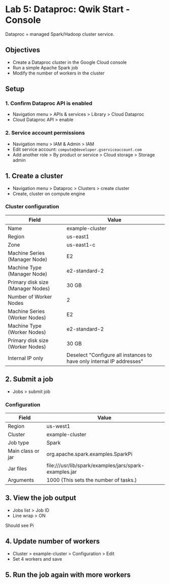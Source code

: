 # Lab 5: Dataproc: Qwik Start - Console

Dataproc = managed Spark/Hadoop cluster service.

## Objectives

- Create a Dataproc cluster in the Google Cloud console
- Run a simple Apache Spark job
- Modify the number of workers in the cluster

## Setup

### 1. Confirm Dataproc API is enabled

- Navigation menu > APIs & services > Library > Cloud Dataproc
- Cloud Dataproc API > enable

### 2. Service account permissions

- Navigation menu > IAM & Admin > IAM
- Edit service account: `compute@developer.gserviceaccount.com`
- Add another role > By product or service > Cloud storage > Storage admin

## 1. Create a cluster

- Navigation menu > Dataproc > Clusters > create cluster
- Create, cluster on compute engine

### Cluster configuration

|Field                             | Value |
|----------------------------------|-------|
|Name                              | example-cluster |
|Region                            | us-east1 |
|Zone                              | us-east1-c |
|Machine Series (Manager Node)     | E2 |
|Machine Type (Manager Node)       | e2-standard-2 |
|Primary disk size (Manager Nodes) | 30 GB |
|Number of Worker Nodes            | 2 |
|Machine Series (Worker Nodes)     | E2 |
|Machine Type (Worker Nodes)       | e2-standard-2 |
|Primary disk size (Worker Nodes)  | 30 GB |
|Internal IP only                  | Deselect "Configure all instances to have only internal IP addresses" |

## 2. Submit a job

- Jobs > submit job

### Configuration

| Field             | Value |
|-------------------|---------|
| Region            | us-west1 |
| Cluster           | example-cluster |
| Job type          | Spark |
| Main class or jar | org.apache.spark.examples.SparkPi |
| Jar files         | file:///usr/lib/spark/examples/jars/spark-examples.jar |
| Arguments         | 1000 (This sets the number of tasks.) |

## 3. View the job output

- Jobs list > Job ID
- Line wrap > ON

Should see Pi

## 4. Update number of workers

- Cluster > example-cluster > Configuration > Edit
- Set 4 workers and save

## 5. Run the job again with more workers
